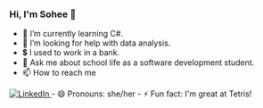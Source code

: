 ### Hi, I'm Sohee 👋

- 🌱 I’m currently learning C#.
- 🤔 I’m looking for help with data analysis.
- 💲 I used to work in a bank.
- 💬 Ask me about school life as a software development student.
- 📫 How to reach me
<a href="https://www.linkedin.com/in/sohee-ryu/" target="_blank">
    <img src="https://img.shields.io/badge/linkedin-%230077B5.svg?&style=for-the-badge&logo=linkedin&logoColor=white&color=071A2C" alt="LinkedIn"/>
  </a>
- 😄 Pronouns: she/her
- ⚡ Fun fact: I'm great at Tetris! 



